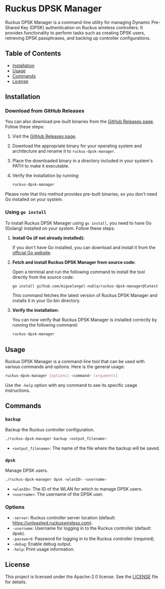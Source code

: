 # Ruckus DPSK Manager

Ruckus DPSK Manager is a command-line utility for managing Dynamic Pre-Shared Key (DPSK) authentication on Ruckus wireless controllers. It provides functionality to perform tasks such as creating DPSK users, retrieving DPSK passphrases, and backing up controller configurations.

## Table of Contents

- [Installation](#installation)
- [Usage](#usage)
- [Commands](#commands)
- [License](#license)

## Installation

### Download from GitHub Releases

You can also download pre-built binaries from the [GitHub Releases page](https://github.com/miguelangel-nubla/ruckus-dpsk-manager/releases). Follow these steps:

1. Visit the [GitHub Releases page](https://github.com/miguelangel-nubla/ruckus-dpsk-manager/releases).

2. Download the appropriate binary for your operating system and architecture and rename it to `ruckus-dpsk-manager`.

3. Place the downloaded binary in a directory included in your system's PATH to make it executable.

4. Verify the installation by running:

   ```bash
   ruckus-dpsk-manager
   ```

Please note that this method provides pre-built binaries, so you don't need Go installed on your system.

### Using `go install`

To install Ruckus DPSK Manager using `go install`, you need to have Go (Golang) installed on your system. Follow these steps:

1. **Install Go (if not already installed):**

   If you don't have Go installed, you can download and install it from the [official Go website](https://golang.org/dl/).

2. **Fetch and install Ruckus DPSK Manager from source code:**

   Open a terminal and run the following command to install the tool directly from the source code:

   ```bash
   go install github.com/miguelangel-nubla/ruckus-dpsk-manager@latest
   ```

   This command fetches the latest version of Ruckus DPSK Manager and installs it in your Go bin directory.

3. **Verify the installation:**

   You can now verify that Ruckus DPSK Manager is installed correctly by running the following command:

   ```bash
   ruckus-dpsk-manager
   ```
## Usage

Ruckus DPSK Manager is a command-line tool that can be used with various commands and options. Here is the general usage:

```bash
ruckus-dpsk-manager [options] <command> [arguments]
```

Use the `-help` option with any command to see its specific usage instructions.

## Commands

### `backup`

Backup the Ruckus controller configuration.

```bash
./ruckus-dpsk-manager backup <output_filename>
```

- `<output_filename>`: The name of the file where the backup will be saved.

### `dpsk`

Manage DPSK users.

```bash
./ruckus-dpsk-manager dpsk <wlanID> <username>
```

- `<wlanID>`: The ID of the WLAN for which to manage DPSK users.
- `<username>`: The username of the DPSK user.

### Options

- `-server`: Ruckus controller server location (default: https://unleashed.ruckuswireless.com).
- `-username`: Username for logging in to the Ruckus controller (default: dpsk).
- `-password`: Password for logging in to the Ruckus controller (required).
- `-debug`: Enable debug output.
- `-help`: Print usage information.

## License

This project is licensed under the Apache-2.0 license. See the [LICENSE](LICENSE) file for details.

